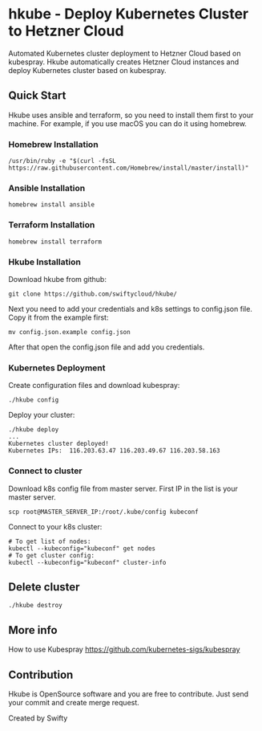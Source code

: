hkube - Deploy Kubernetes Cluster to Hetzner Cloud
============================================
Automated Kubernetes cluster deployment to Hetzner Cloud based on kubespray. Hkube automatically creates Hetzner Cloud instances and deploy Kubernetes cluster based on kubespray. 

Quick Start
-----------
Hkube uses ansible and terraform, so you need to install them first to your machine. For example, if you use macOS you can do it using homebrew. 

### Homebrew Installation

    /usr/bin/ruby -e "$(curl -fsSL https://raw.githubusercontent.com/Homebrew/install/master/install)"

### Ansible Installation

    homebrew install ansible

### Terraform Installation

    homebrew install terraform

### Hkube Installation

Download hkube from github:

    git clone https://github.com/swiftycloud/hkube/

Next you need to add your credentials and k8s settings to config.json file. Copy it from the example first:

    mv config.json.example config.json

After that open the config.json file and add you credentials.

### Kubernetes Deployment

Create configuration files and download kubespray:

    ./hkube config
    
Deploy your cluster:

    ./hkube deploy   
    ...
    Kubernetes cluster deployed! 
    Kubernetes IPs:  116.203.63.47 116.203.49.67 116.203.58.163

### Connect to cluster

Download k8s config file from master server. First IP in the list is your master server. 

    scp root@MASTER_SERVER_IP:/root/.kube/config kubeconf
    
Connect to your k8s cluster:

    # To get list of nodes:
    kubectl --kubeconfig="kubeconf" get nodes
    # To get cluster config:
    kubectl --kubeconfig="kubeconf" cluster-info

## Delete cluster

    ./hkube destroy
    
## More info

How to use Kubespray https://github.com/kubernetes-sigs/kubespray

Contribution
------------
Hkube is OpenSource software and you are free to contribute. Just send your commit and create merge request.

Created by Swifty

